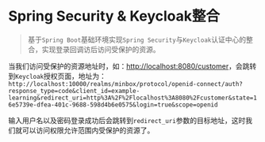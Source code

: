 # Spring Security & Keycloak整合

> 基于`Spring Boot`基础环境实现`Spring Security`与`Keycloak`认证中心的整合，实现登录回调访后访问受保护的资源。

当我们访问受保护的资源地址时，如：[http://localhost:8080/customer](http://localhost:8080/customer)，会跳转到`Keycloak`授权页面，地址为：`http://localhost:10000/realms/minbox/protocol/openid-connect/auth?response_type=code&client_id=example-learning&redirect_uri=http%3A%2F%2Flocalhost%3A8080%2Fcustomer&state=16e5739e-dfea-401c-9688-598d4b6e0575&login=true&scope=openid`



输入用户名以及密码登录成功后会跳转到`redirect_uri`参数的目标地址，这时我们就可以访问权限允许范围内受保护的资源了。